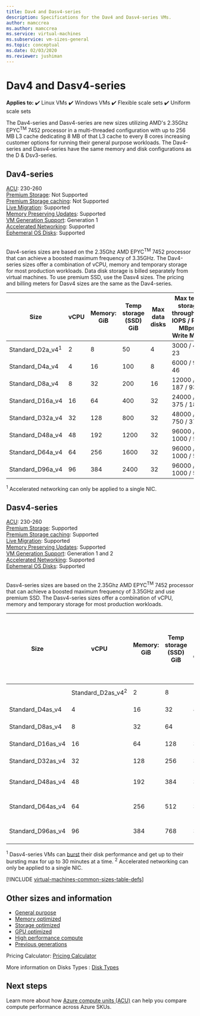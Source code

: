 ```yaml
---
title: Dav4 and Dasv4-series
description: Specifications for the Dav4 and Dasv4-series VMs.
author: mamccrea
ms.author: mamccrea
ms.service: virtual-machines
ms.subservice: vm-sizes-general
ms.topic: conceptual
ms.date: 02/03/2020
ms.reviewer: jushiman
---
```


# Dav4 and Dasv4-series

**Applies to:** :heavy_check_mark: Linux VMs :heavy_check_mark: Windows VMs :heavy_check_mark: Flexible scale sets :heavy_check_mark: Uniform scale sets

The Dav4-series and Dasv4-series are new sizes utilizing AMD's 2.35Ghz EPYC<sup>TM</sup> 7452 processor in a multi-threaded configuration with up to 256 MB L3 cache dedicating 8 MB of that L3 cache to every 8 cores increasing customer options for running their general purpose workloads. The Dav4-series and Dasv4-series have the same memory and disk configurations as the D & Dsv3-series.

## Dav4-series

[ACU](acu.md): 230-260<br>
[Premium Storage](premium-storage-performance.md): Not Supported<br>
[Premium Storage caching](premium-storage-performance.md): Not Supported<br>
[Live Migration](maintenance-and-updates.md): Supported<br>
[Memory Preserving Updates](maintenance-and-updates.md): Supported<br>
[VM Generation Support](generation-2.md): Generation 1<br>
[Accelerated Networking](../virtual-network/create-vm-accelerated-networking-cli.md): Supported<br>
[Ephemeral OS Disks](ephemeral-os-disks.md): Supported <br>
<br>


Dav4-series sizes are based on the 2.35Ghz AMD EPYC<sup>TM</sup> 7452 processor that can achieve a boosted maximum frequency of 3.35GHz. The Dav4-series sizes offer a combination of vCPU, memory and temporary storage for most production workloads. Data disk storage is billed separately from virtual machines. To use premium SSD, use the Dasv4 sizes. The pricing and billing meters for Dasv4 sizes are the same as the Dav4-series.

| Size | vCPU | Memory: GiB | Temp storage (SSD) GiB | Max data disks | Max temp storage throughput: IOPS / Read MBps / Write MBps | Max NICs | Expected network bandwidth (Mbps) |
|-----|-----|-----|-----|-----|-----|-----|-----|
| Standard_D2a_v4<sup>1</sup> |  2  | 8  | 50  | 4  | 3000 / 46 / 23   | 2 | 2000 |
| Standard_D4a_v4 |  4  | 16 | 100 | 8  | 6000 / 93 / 46   | 2 | 4000 |
| Standard_D8a_v4 |  8  | 32 | 200 | 16 | 12000 / 187 / 93 | 4 | 8000 |
| Standard_D16a_v4|  16 | 64 | 400 |32  | 24000 / 375 / 187 |8 | 10000 |
| Standard_D32a_v4|  32 | 128| 800 | 32 | 48000 / 750 / 375 |8 | 16000 |
| Standard_D48a_v4| 48 | 192| 1200 | 32 | 96000 / 1000 / 500 | 8 | 24000 |
| Standard_D64a_v4| 64 | 256 | 1600 | 32 | 96000 / 1000 / 500 | 8 | 32000 |
| Standard_D96a_v4| 96 | 384 | 2400 | 32 | 96000 / 1000 / 500 | 8 | 40000 |

<sup>1</sup> Accelerated networking can only be applied to a single NIC. 

## Dasv4-series

[ACU](acu.md): 230-260<br>
[Premium Storage](premium-storage-performance.md): Supported<br>
[Premium Storage caching](premium-storage-performance.md): Supported<br>
[Live Migration](maintenance-and-updates.md): Supported<br>
[Memory Preserving Updates](maintenance-and-updates.md): Supported<br>
[VM Generation Support](generation-2.md): Generation 1 and 2<br>
[Accelerated Networking](../virtual-network/create-vm-accelerated-networking-cli.md): Supported<br>
[Ephemeral OS Disks](ephemeral-os-disks.md): Supported <br>
<br>

Dasv4-series sizes are based on the 2.35Ghz AMD EPYC<sup>TM</sup> 7452 processor that can achieve a boosted maximum frequency of 3.35GHz and use premium SSD. The Dasv4-series sizes offer a combination of vCPU, memory and temporary storage for most production workloads.

| Size | vCPU | Memory: GiB | Temp storage (SSD) GiB | Max data disks | Max cached and temp storage throughput: IOPS / MBps (cache size in GiB) | Max burst cached and temp storage throughput: IOPS / MBps<sup>1</sup> | Max uncached disk throughput: IOPS / MBps | Max burst uncached disk throughput: IOPS/MBps<sup>1</sup> | Max NICs | Expected network bandwidth (Mbps) |
|-----|-----|-----|-----|-----|-----|-----|-----|-----|-----|-----|
|| Standard_D2as_v4<sup>2</sup>|2|8|16|4|4000 / 32 (50)| 4000/100 |3200 / 48| 4000/200 | 2 | 2000 |
| Standard_D4as_v4|4|16|32|8|8000 / 64 (100)| 8000/200 |6400 / 96| 8000/200 |2 | 4000 |
| Standard_D8as_v4|8|32|64|16|16000 / 128 (200)| 16000/400 |12800 / 192| 16000/400 |4 | 8000 |
| Standard_D16as_v4|16|64|128|32|32000 / 255 (400)| 32000/800 |25600 / 384| 32000/800 |8 | 10000 |
| Standard_D32as_v4|32|128|256|32|64000 / 510 (800)| 64000/1600 |51200 / 768| 64000/1600 |8 | 16000 |
| Standard_D48as_v4|48|192|384|32|96000 / 1020 (1200)| 96000/2000 |76800 / 1148| 80000/2000 |8 | 24000 |
| Standard_D64as_v4|64|256|512|32|128000 / 1020 (1600)| 128000/2000 |80000 / 1200| 80000/2000 |8 | 32000 | 
| Standard_D96as_v4|96|384|768|32|192000 / 1020 (2400)| 192000/2000 |80000 / 1200| 80000/2000 |8 | 40000 |

<sup>1</sup>  Dasv4-series VMs can [burst](disk-bursting.md) their disk performance and get up to their bursting max for up to 30 minutes at a time.
<sup>2</sup> Accelerated networking can only be applied to a single NIC.



[!INCLUDE [virtual-machines-common-sizes-table-defs](../../includes/virtual-machines-common-sizes-table-defs.md)]

## Other sizes and information

- [General purpose](sizes-general.md)
- [Memory optimized](sizes-memory.md)
- [Storage optimized](sizes-storage.md)
- [GPU optimized](sizes-gpu.md)
- [High performance compute](sizes-hpc.md)
- [Previous generations](sizes-previous-gen.md)

Pricing Calculator: [Pricing Calculator](https://azure.microsoft.com/pricing/calculator/)

More information on Disks Types : [Disk Types](./disks-types.md#ultra-disk)

## Next steps

Learn more about how [Azure compute units (ACU)](acu.md) can help you compare compute performance across Azure SKUs.
